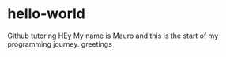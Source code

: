 # hello-world
Github tutoring
HEy
My name is Mauro and this is the start of my programming journey.
greetings
